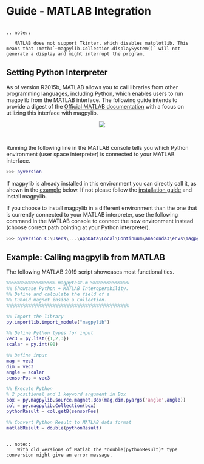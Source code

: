 # Guide - MATLAB Integration

```eval_rst

.. note::

   MATLAB does not support Tkinter, which disables matplotlib. This means that :meth:`~magpylib.Collection.displaySystem()` will not generate a display and might interrupt the program.

```

## Setting Python Interpreter

As of version R2015b, MATLAB allows you to call libraries from other 
programming languages, including Python, which enables users to run 
magpylib from the MATLAB interface. The following guide intends to 
provide a digest of the [Official MATLAB documentation](https://www.mathworks.com/help/matlab/call-python-libraries.html) 
with a focus on utilizing this interface with magpylib.

<div style="text-align:center;">
    <img src="https://www.mathworks.com/content/mathworks/www/en/products/matlab/matlab-and-python/jcr:content/mainParsys/columns_copy/2/image.adapt.full.high.svg/1535462691919.svg">
</div>

&nbsp;

Running the following line in the MATLAB console tells you which 
Python environment (user space interpreter) is connected to your MATLAB interface.

```matlab
>>> pyversion
```

If magpylib is already installed in this environment you can directly 
call it, as shown in the [example](#example:-Calling-magpylib-from-MATLAB) below.
If not please follow the [installation guide](1_how2install.md) and install magpylib.

If you choose to install magpylib in a different environment than the one that is
currently connected to your MATLAB interpreter, use the following command 
in the MATLAB console to connect the new environment instead (choose correct 
path pointing at your Python interpreter).

```matlab
>>> pyversion C:\Users\...\AppData\Local\Continuum\anaconda3\envs\magpy\python.exe
```

## Example: Calling magpylib from MATLAB

The following MATLAB 2019 script showcases most functionalities.

```matlab
%%%%%%%%%%%%%%%%%% magpytest.m %%%%%%%%%%%%%%
%% Showcase Python + MATLAB Interoperability.    
%% Define and calculate the field of a 
%% Cuboid magnet inside a Collection.
%%%%%%%%%%%%%%%%%%%%%%%%%%%%%%%%%%%%%%%%%%%%%

%% Import the library
py.importlib.import_module("magpylib")

%% Define Python types for input
vec3 = py.list({1,2,3})
scalar = py.int(90)

%% Define input
mag = vec3
dim = vec3
angle = scalar
sensorPos = vec3

%% Execute Python
% 2 positional and 1 keyword argument in Box
box = py.magpylib.source.magnet.Box(mag,dim,pyargs('angle',angle))
col = py.magpylib.Collection(box)
pythonResult = col.getB(sensorPos)

%% Convert Python Result to MATLAB data format
matlabResult = double(pythonResult) 
```

```eval_rst

.. note::
    With old versions of Matlab the *double(pythonResult)* type conversion might give an error message.
```